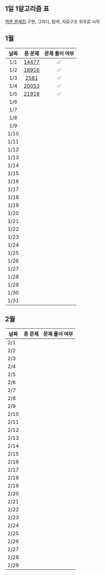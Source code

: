 ## 1일 1알고리즘 표

[백준 문제집](https://github.com/tony9402/baekjoon?tab=readme-ov-file) 구현, 그리디, 탐색, 자료구조 위주로 시작

## 1월

|   날짜   |                       푼 문제                       |  문제 풀이 여부  |
|:------:|:------------------------------------------------:|:----------:|
|  1/1   |  [14477](https://www.acmicpc.net/problem/14467)  |     ✅      |
|  1/2   |  [16916](https://www.acmicpc.net/problem/16916)  |     ✅      |
|  1/3   |   [2581](https://www.acmicpc.net/problem/2581)   |     ✅      |
|  1/4   |  [20053](https://www.acmicpc.net/problem/20053)  |     ✅      |
|  1/5   |  [21918](https://www.acmicpc.net/problem/21918)  |     ✅      |
|  1/6   |                                                  |            |
|  1/7   |                                                  |            |
|  1/8   |                                                  |            |
|  1/9   |                                                  |            |
|  1/10  |                                                  |            |
|  1/11  |                                                  |            |
|  1/12  |                                                  |            |
|  1/13  |                                                  |            |
|  1/14  |                                                  |            |
|  1/15  |                                                  |            |
|  1/16  |                                                  |            |
|  1/17  |                                                  |            |
|  1/18  |                                                  |            |
|  1/19  |                                                  |            |
|  1/20  |                                                  |            |
|  1/21  |                                                  |            |
|  1/22  |                                                  |            |
|  1/23  |                                                  |            |
|  1/24  |                                                  |            |
|  1/25  |                                                  |            |
|  1/26  |                                                  |            |
|  1/27  |                                                  |            |
|  1/28  |                                                  |            |
|  1/29  |                                                  |            |
|  1/30  |                                                  |            |
|  1/31  |                                                  |            |

## 2월

| 날짜 | 푼 문제 | 문제 풀이 여부 |
| ---- | ------- | -------------- |
| 2/1  |         |                |
| 2/2  |         |                |
| 2/3  |         |                |
| 2/4  |         |                |
| 2/5  |         |                |
| 2/6  |         |                |
| 2/7  |         |                |
| 2/8  |         |                |
| 2/9  |         |                |
| 2/10 |         |                |
| 2/11 |         |                |
| 2/12 |         |                |
| 2/13 |         |                |
| 2/14 |         |                |
| 2/15 |         |                |
| 2/16 |         |                |
| 2/17 |         |                |
| 2/18 |         |                |
| 2/19 |         |                |
| 2/20 |         |                |
| 2/21 |         |                |
| 2/22 |         |                |
| 2/23 |         |                |
| 2/24 |         |                |
| 2/25 |         |                |
| 2/26 |         |                |
| 2/27 |         |                |
| 2/28 |         |                |
| 2/29 |         |                |
